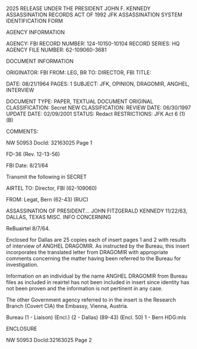 2025 RELEASE UNDER THE PRESIDENT JOHN F. KENNEDY ASSASSINATION RECORDS ACT OF 1992
JFK ASSASSINATION SYSTEM
IDENTIFICATION FORM

AGENCY INFORMATION

AGENCY: FBI
RECORD NUMBER: 124-10150-10104
RECORD SERIES: HQ
AGENCY FILE NUMBER: 62-109060-3681

DOCUMENT INFORMATION

ORIGINATOR: FBI
FROM: LEG, BR
TO: DIRECTOR, FBI
TITLE:

DATE: 08/21/1964
PAGES: 1
SUBJECT: JFK, OPINION, DRAGOMIR, ANGHEL, INTERVIEW

DOCUMENT TYPE: PAPER, TEXTUAL DOCUMENT
ORIGINAL CLASSIFICATION: Secret
NEW CLASSIFICATION:
REVIEW DATE: 06/30/1997
UPDATE DATE: 02/09/2001
STATUS: Redact
RESTRICTIONS:
JFK Act 6 (1)(B)

COMMENTS:

NW 50953 DocId: 32163025 Page 1

FD-36 (Rev. 12-13-56)

FBI Date: 8/21/64

Transmit the following in SECRET

AIRTEL
TO: Director, FBI (62-109060)

FROM: Legat, Bern (62-43) (RUC)

ASSASSINATION OF PRESIDENT...
JOHN FITZGERALD KENNEDY
11/22/63, DALLAS, TEXAS
MISC. INFO CONCERNING

ReBuairtel 8/7/64.

Enclosed for Dallas are 25 copies each of insert
pages 1 and 2 with results of interview of ANGHEL DRAGOMIR.
As instructed by the Bureau, this insert incorporates the
translated letter from DRAGOMIR with appropriate comments
concerning the matter having been referred to the Bureau for
investigation.

Information on an individual by the name ANGHEL
DRAGOMIR from Bureau files as included in reairtel has not
been included in insert since identity has not been proven
and the information is not pertinent in any case.

The other Government agency referred to in the
insert is the Research Branch (Covert CIA) the Embassy,
Vienna, Austria.

Bureau
(1 - Liaison) (Encl.)
(2 - Dallas) (89-43) (Encl. 50)
1 - Bern
HDG:mls

ENCLOSURE

NW 50953 DocId:32163025 Page 2
